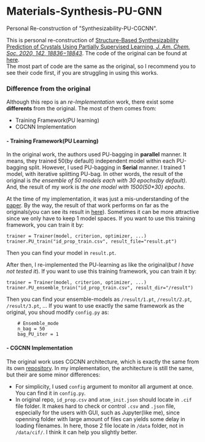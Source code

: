# Materials-Synthesis-PU-GNN
Personal Re-construction of "Synthesizability-PU-CGCNN".

This is personal re-construction of 
[Structure-Based Synthesizability Prediction of Crystals Using Partially Supervised Learning, *J. Am. Chem. Soc. 2020, 142, 18836−18843*](https://pubs.acs.org/doi/pdf/10.1021/jacs.0c07384).
The code of the original can be found at [here](https://github.com/kaist-amsg/Synthesizability-PU-CGCNN).  
The most part of code are the same as the original, so I recommend you to see their code first, if you are struggling in using this works.

### Difference from the original
Although this repo is an *re-Implementation* work, there exist some **differents** from the original. The most of them comes from:
* Training Framework(PU learning)
* CGCNN Implementation

#### - Training Framework(PU Learning)
In the original work, the authors used PU-bagging in **parallel** manner. It means, they trained 50(by default) independent model within each PU-bagging split. However, I used PU-bagging in **Serial** manner. I trained 1 model, with iterative splitting PU-bag. In other words, the result of the original is *the ensemble of 50 models each with 30 epochs(by default)*. And, the result of my work is *the one model with 1500(50\*30) epochs*.

At the time of my implementation, it was just a mis-understanding of the [paper](https://pubs.acs.org/doi/pdf/10.1021/jacs.0c07384). By the way, the result of that work performs on far as the originals(you can see its result in [here](https://github.com/SJ1115/Materials-Synthesis-PU-GNN/blob/main/result/score/old.png)). Sometimes it can be more attractive since we only have to keep 1 model spaces.
If you want to use this training framework, you can train it by:
```
trainer = Trainer(model, criterion, optimizer, ...)
trainer.PU_train("id_prop_train.csv", result_file="result.pt")
```
Then you can find your model in `result.pt`.

After then, I re-implemented the PU-learning as like the original(*but I have not tested it*). If you want to use this training framework, you can train it by:
```
trainer = Trainer(model, criterion, optimizer, ...)
trainer.PU_ensemble_train("id_prop_train.csv", result_dir="/result")
```
Then you can find your ensemble-models as `/result/1.pt`, `/result/2.pt`, `/result/3.pt`, ...
If you want to use exactly the same framework as the original, you shoud modify `config.py` as:
```
    # Ensemble_mode
    n_bag = 50
    bag_PU_iter = 1 
```


#### - CGCNN Implementation

The original work uses CGCNN architecture, which is exactly the same from its own [repository](https://github.com/txie-93/cgcnn).
In my implementation, the architecture is still the same, but their are some minor differences:
- For simplicity, I used `config` argument to monitor all argument at once. You can find it in `config.py`.
- In original repo, `id_prop.csv` and `atom_init.json` should locate in `.cif` file folder.
It makes hard to check or control `.csv` and `.json` file, especially for the users with GUI, such as Jupyter(like me), since openning folder with large amount of files can yields some delay in loading filenames.
In here, those 2 file locate in `/data` folder, not in `/data/cif/`. I think it can help you slightly better.
